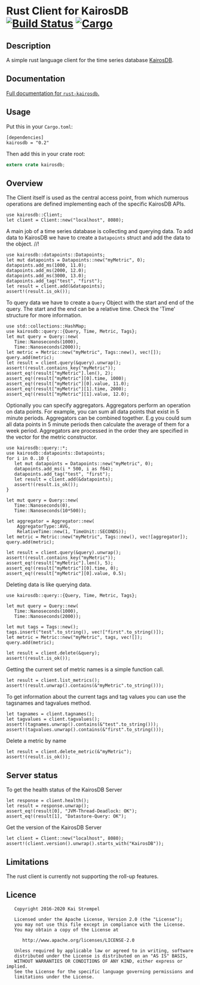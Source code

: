 # Rust Client for KairosDB &emsp; [![Build Status](https://api.travis-ci.org/kstrempel/rust-kairosdb.svg?branch=master)](https://travis-ci.org/kstrempel/rust-kairosdb) [![Cargo](https://img.shields.io/crates/v/kairosdb.svg)](https://crates.io/crates/kairosdb)

## Description

A simple rust language client for the time series database [KairosDB](http://kairosdb.github.io/).

## Documentation

[Full documentation for `rust-kairosdb`.](https://kstrempel.github.io/rust-kairosdb/kairosdb/index.html)

## Usage

Put this in your `Cargo.toml`:
```
[dependencies]
kairosdb = "0.2"
```

Then add this in your crate root:

```rust
extern crate kairosdb;
```

## Overview

The Client itself is used as the central access point, from which
numerous operations are defined implementing each of the specific
KairosDB APIs.

```
use kairosdb::Client;
let client = Client::new("localhost", 8080);
```

A main job of a time series database is collecting and querying data.
To add data to KairosDB we have to create a `Datapoints` struct and add
the data to the object.
//!

```
use kairosdb::datapoints::Datapoints;
let mut datapoints = Datapoints::new("myMetric", 0);
datapoints.add_ms(1000, 11.0);
datapoints.add_ms(2000, 12.0);
datapoints.add_ms(3000, 13.0);
datapoints.add_tag("test", "first");
let result = client.add(&datapoints);
assert!(result.is_ok());
```

To query data we have to create a `Query` Object with the start and end
of the query. The start and the end can be a relative time. Check the
'Time' structure for more information.

```
use std::collections::HashMap;
use kairosdb::query::{Query, Time, Metric, Tags};
let mut query = Query::new(
   Time::Nanoseconds(1000),
   Time::Nanoseconds(2000));
let metric = Metric::new("myMetric", Tags::new(), vec![]);
query.add(metric);
let result = client.query(&query).unwrap();
assert!(result.contains_key("myMetric"));
assert_eq!(result["myMetric"].len(), 2);
assert_eq!(result["myMetric"][0].time, 1000);
assert_eq!(result["myMetric"][0].value, 11.0);
assert_eq!(result["myMetric"][1].time, 2000);
assert_eq!(result["myMetric"][1].value, 12.0);
```

Optionally you can specify aggregators. Aggregators perform an operation on data
points. For example, you can sum all data points that exist in
5 minute periods. Aggregators can be combined together. E.g you could
sum all data points in 5 minute periods then calculate the average of them for a
week period.
Aggregators are processed in the order they are specified in the vector for the
metric constructor.

```
use kairosdb::query::*;
use kairosdb::datapoints::Datapoints;
for i in 0..10 {
   let mut datapoints = Datapoints::new("myMetric", 0);
   datapoints.add_ms(i * 500, i as f64);
   datapoints.add_tag("test", "first");
   let result = client.add(&datapoints);
   assert!(result.is_ok());
}

let mut query = Query::new(
   Time::Nanoseconds(0),
   Time::Nanoseconds(10*500));

let aggregator = Aggregator::new(
    AggregatorType::AVG,
    RelativeTime::new(1, TimeUnit::SECONDS));
let metric = Metric::new("myMetric", Tags::new(), vec![aggregator]);
query.add(metric);

let result = client.query(&query).unwrap();
assert!(result.contains_key("myMetric"));
assert_eq!(result["myMetric"].len(), 5);
assert_eq!(result["myMetric"][0].time, 0);
assert_eq!(result["myMetric"][0].value, 0.5);
```

Deleting data is like querying data.

```
use kairosdb::query::{Query, Time, Metric, Tags};

let mut query = Query::new(
   Time::Nanoseconds(1000),
   Time::Nanoseconds(2000));

let mut tags = Tags::new();
tags.insert("test".to_string(), vec!["first".to_string()]);
let metric = Metric::new("myMetric", tags, vec![]);
query.add(metric);

let result = client.delete(&query);
assert!(result.is_ok());
```

Getting the current set of metric names is a simple
function call.

```
let result = client.list_metrics();
assert!(result.unwrap().contains(&"myMetric".to_string()));
```

To get information about the current tags and tag values you
can use the tagsnames and tagvalues method.

```
let tagnames = client.tagnames();
let tagvalues = client.tagvalues();
assert!(tagnames.unwrap().contains(&"test".to_string()));
assert!(tagvalues.unwrap().contains(&"first".to_string()));
```
Delete a metric by name

```
let result = client.delete_metric(&"myMetric");
assert!(result.is_ok());
```

## Server status

To get the health status of the KairosDB Server

```
let response = client.health();
let result = response.unwrap();
assert_eq!(result[0], "JVM-Thread-Deadlock: OK");
assert_eq!(result[1], "Datastore-Query: OK");
```

Get the version of the KairosDB Server
```
let client = Client::new("localhost", 8080);
assert!(client.version().unwrap().starts_with("KairosDB"));
```

## Limitations

The rust client is currently not supporting the roll-up features. 


## Licence

```
   Copyright 2016-2020 Kai Strempel

   Licensed under the Apache License, Version 2.0 (the "License");
   you may not use this file except in compliance with the License.
   You may obtain a copy of the License at

      http://www.apache.org/licenses/LICENSE-2.0

   Unless required by applicable law or agreed to in writing, software
   distributed under the License is distributed on an "AS IS" BASIS,
   WITHOUT WARRANTIES OR CONDITIONS OF ANY KIND, either express or implied.
   See the License for the specific language governing permissions and
   limitations under the License.
```
